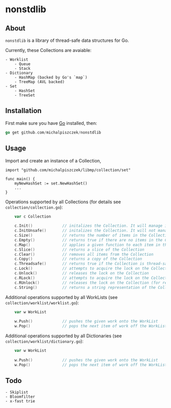 # nonstdlib

## About

`nonstdlib` is a library of thread-safe data structures for Go. 

Currently, these Collections are avaiable:
    
    - Worklist 
        - Queue 
        - Stack
    - Dictionary
        - HashMap (backed by Go's `map`)
        - TreeMap (AVL backed)
    - Set
        - HashSet 
        - TreeSet
       

## Installation

First make sure you have [Go](http://golang.org) installed, then:

```go
go get github.com/michalpiszczek/nonstdlib
```

## Usage

Import and create an instance of a Collection,

```golang
import "github.com/michalpiszczek/libmp/collection/set"

func main() {
    myNewHashSet := set.NewHashSet()
    ...
}
```

Operations supported by all Collections (for details see `collection/collection.go`):

```go
    var c Collection
    
    c.Init()             // initalizes the Collection. It will manage its own thread-safety.
    c.InitUnsafe()       // initalizes the Collection. It will not manage its own thread-safety.
    c.Size()             // returns the number of items in the Collection
    c.Empty()            // returns true if there are no items in the Collection, false otherwise.
    c.Map()              // applies a given function to each item in the Collection.
    c.Slice()            // returns a slice of the Collection
    c.Clear()            // removes all items from the Collection
    c.Copy()             // returns a copy of the Collection
    c.Threadsafe()       // returns true if the Collection is thread-safe, false otherwise
    c.Lock()             // attempts to acquire the lock on the Collection   
    c.Unlock()           // releases the lock on the Collection
    c.RLock()            // attempts to acquire the lock on the Collection  (for reading)
    c.RUnlock()          // releases the lock on the Collection (for reading)
    c.String()           // returns a string representation of the Collection
```

Additional operations supported by all WorkLists (see `collection/worklist/worklist.go`):

```go 
    var w WorkList
    
    w.Push()             // pushes the given work onto the WorkList
    w.Pop()              // pops the next item of work off the WorkList
```

Additional operations supported by all Dictionaries (see `collection/worklist/dictionary.go`):

```go 
    var w WorkList
    
    w.Push()             // pushes the given work onto the WorkList
    w.Pop()              // pops the next item of work off the WorkList
```

## Todo
    - Skiplist
    - Bloomfilter
    - x-fast trie


